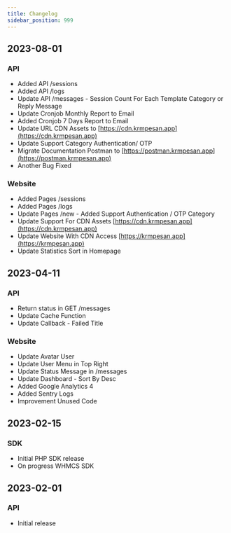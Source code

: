 ```yaml
---
title: Changelog
sidebar_position: 999
---
```


## 2023-08-01

### API

- Added API /sessions
- Added API /logs
- Update API /messages - Session Count For Each Template Category or Reply Message
- Update Cronjob Monthly Report to Email
- Added Cronjob 7 Days Report to Email
- Update URL CDN Assets to [https://cdn.krmpesan.app](https://cdn.krmpesan.app)
- Update Support Category Authentication/ OTP
- Migrate Documentation Postman to [https://postman.krmpesan.app](https://postman.krmpesan.app)
- Another Bug Fixed

### Website

- Added Pages /sessions
- Added Pages /logs
- Update Pages /new - Added Support Authentication / OTP Category
- Update Support For CDN Assets [https://cdn.krmpesan.app](https://cdn.krmpesan.app)
- Update Website With CDN Access [https://krmpesan.app](https://krmpesan.app)
- Update Statistics Sort in Homepage

## 2023-04-11

### API

- Return status in GET /messages
- Update Cache Function
- Update Callback - Failed Title

### Website

- Update Avatar User
- Update User Menu in Top Right
- Update Status Message in /messages
- Update Dashboard - Sort By Desc
- Added Google Analytics 4
- Added Sentry Logs
- Improvement Unused Code

## 2023-02-15

### SDK

- Initial PHP SDK release
- On progress WHMCS SDK

## 2023-02-01

### API

- Initial release
